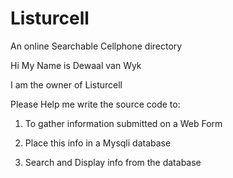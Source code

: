 # Listurcell

An online Searchable Cellphone directory

Hi My Name is Dewaal van Wyk 

I am the owner of Listurcell

Please Help me write the source code to:

1) To gather information submitted on a Web Form

2) Place this info in a Mysqli database

3) Search and Display info from the database
